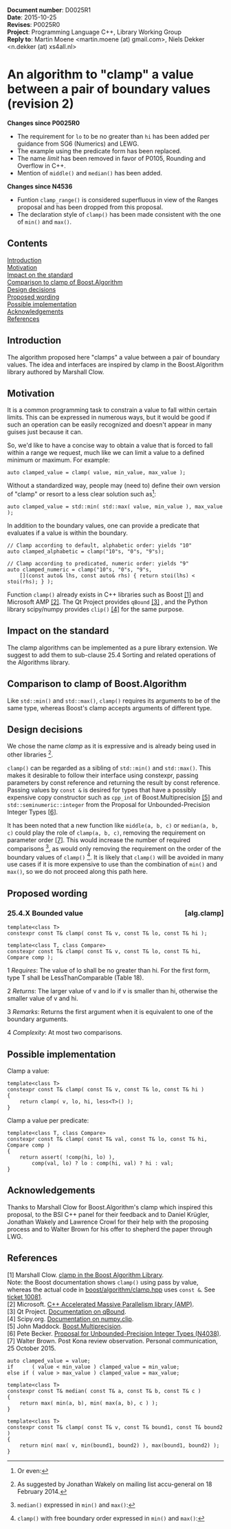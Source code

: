 <!--
-- Created: 21 May 2014, Martin Moene
--
-- Note 1: edited with MarkdownPad2 (http://markdownpad.com/).
-- Note 2: take care of trailing double space for formatting newline.
-- Note 3: the interspersed HTML is added to support generating useful output via Pandoc (http://johnmacfarlane.net/pandoc/).
--
-- IsoCpp: https://isocpp.org/std/library-design-guidelines
--
-- ISO/IEC JTC1 SC22 WG21 D*dddd* *yyyy-mm-dd*
-->

**Document number**: D0025R1  
**Date**: 2015-10-25  
**Revises**: P0025R0  
**Project**: Programming Language C++, Library Working Group  
**Reply to**: Martin Moene &lt;martin.moene (at) gmail.com&gt;, Niels Dekker &lt;n.dekker (at) xs4all.nl&gt;  


An algorithm to "clamp" a value between a pair of boundary values (revision 2)
================================================================================

**Changes since P0025R0**  

- The requirement for `lo` to be no greater than `hi` has been added per guidance from SG6 (Numerics) and LEWG.  
- The example using the predicate form has been replaced.  
- The name *limit* has been removed in favor of P0105, Rounding and Overflow in C++.
- Mention of `middle()` and `median()` has been added.  

**Changes since N4536**  

- Funtion `clamp_range()` is considered superfluous in view of the Ranges proposal and has been dropped from this proposal.  
- The declaration style of `clamp()` has been made consistent with the one of `min()` and `max()`.  

<a name="contents"></a>

Contents
--------
[Introduction](#introduction)  
[Motivation](#motivation)  
[Impact on the standard](#impact)  
[Comparison to clamp of Boost.Algorithm](#comparison)  
[Design decisions](#design)  
[Proposed wording](#wording)  
[Possible implementation](#implementation)  
[Acknowledgements](#acknowledgements)  
[References](#references)  


<a name="introduction"></a>

Introduction
--------------
The algorithm proposed here "clamps" a value between a pair of boundary values. The idea and interfaces are inspired by clamp in the Boost.Algorithm library authored by Marshall Clow.


<a name="motivation"></a>

Motivation
------------
It is a common programming task to constrain a value to fall within certain limits. This can be expressed in numerous ways, but it would be good if such an operation can be easily recognized and doesn't appear in many guises just because it can. 

So, we'd like to have a concise way to obtain a value that is forced to fall within a range we request, much like we can limit a value to a defined minimum or maximum. For example:
  
	auto clamped_value = clamp( value, min_value, max_value );

Without a standardized way, people may (need to) define their own version of "clamp" or resort to a less clear solution such as[^1]: 

	auto clamped_value = std::min( std::max( value, min_value ), max_value );

In addition to the boundary values, one can provide a predicate that evaluates if a value is within the boundary.
 
	// Clamp according to default, alphabetic order: yields "10"
	auto clamped_alphabetic = clamp("10"s, "0"s, "9"s);
	
	// Clamp according to predicated, numeric order: yields "9"
	auto clamped_numeric = clamp("10"s, "0"s, "9"s, 
		[](const auto& lhs, const auto& rhs) { return stoi(lhs) < stoi(rhs); } );

Function `clamp()` already exists in C++ libraries such as Boost [[1]](#ref1) and Microsoft AMP [[2]](#ref2). The Qt Project provides `qBound` [[3]](#ref3) , and the Python library scipy/numpy provides `clip()` [[4]](#ref4) for the same purpose.


<a name="impact"></a>

Impact on the standard
------------------------
The clamp algorithms can be implemented as a pure library extension. We suggest to add them to sub-clause 25.4 Sorting and related operations of the Algorithms library.


<a name="comparison"></a>

Comparison to clamp of Boost.Algorithm
----------------------------------------
Like `std::min()` and `std::max()`, `clamp()` requires its arguments to be of the same  type, whereas Boost's clamp accepts arguments of different type.

<a name="motivation"></a>

Design decisions
------------------
We chose the name *clamp* as it is expressive and is already being used in other libraries [^2]. 

`clamp()` can be regarded as a sibling of `std::min()` and `std::max()`. This makes it desirable to follow their interface using constexpr, passing parameters by const reference and returning the result by const reference. Passing values by `const &` is desired for types that have a possibly expensive copy constructor such as `cpp_int` of Boost.Multiprecision [[5]](#ref5) and `std::seminumeric::integer` from the Proposal for Unbounded-Precision Integer Types [[6](#ref6)].

It has been noted that a new function like `middle(a, b, c)` or `median(a, b, c)` could play the role of `clamp(a, b, c)`, removing the requirement on parameter order [[7](#ref7)]. This would increase the number of required comparisons [^3], as would only removing the requirement on the order of the boundary values of `clamp()` [^4]. It is likely that `clamp()` will be avoided in many use cases if it is more expensive to use than the combination of `min()` and `max()`, so we do not proceed along this path here. 

<a name="wording"></a>

Proposed wording
-------------------

<xdiv class="std">
<h3>25.4.X Bounded value<span style="float:right"> [alg.clamp]</span></h3>

```
template<class T>
constexpr const T& clamp( const T& v, const T& lo, const T& hi );

template<class T, class Compare>
constexpr const T& clamp( const T& v, const T& lo, const T& hi, Compare comp );
```
1 *Requires*: The value of lo shall be no greater than hi. For the first form, type T shall be LessThanComparable (Table 18). 

2 *Returns*: The larger value of v and lo if v is smaller than hi, otherwise the smaller value of v and hi.

3 *Remarks*: Returns the first argument when it is equivalent to one of the boundary arguments.

4 *Complexity*: At most two comparisons.
</div>

<a name="implementation"></a>

Possible implementation
-------------------------

Clamp a value:

	template<class T>
	constexpr const T& clamp( const T& v, const T& lo, const T& hi )
	{
		return clamp( v, lo, hi, less<T>() );
	}

Clamp a value per predicate:

	template<class T, class Compare>
	constexpr const T& clamp( const T& val, const T& lo, const T& hi, Compare comp )
	{
	    return assert( !comp(hi, lo) ),
	        comp(val, lo) ? lo : comp(hi, val) ? hi : val;
	}


<a name="acknowledgements"></a>

Acknowledgements
------------------
Thanks to Marshall Clow for Boost.Algorithm's clamp which inspired this proposal, to the BSI C++ panel for their feedback and to Daniel Krügler, Jonathan Wakely and Lawrence Crowl for their help with the proposing process and to Walter Brown for his offer to shepherd the paper through LWG.

<a name="references"></a>

References
---------------
<a name="ref1"></a>[1] Marshall Clow. [clamp in the Boost Algorithm Library](http://www.boost.org/doc/libs/1_58_0/libs/algorithm/doc/html/algorithm/Misc.html#the_boost_algorithm_library.Misc.clamp).   
Note: the Boost documentation shows `clamp()` using pass by value, whereas the actual code in [boost/algorithm/clamp.hpp](http://www.boost.org/doc/libs/1_58_0/boost/algorithm/clamp.hpp) uses `const &`. See [ticket 10081](https://svn.boost.org/trac/boost/ticket/10081).  
<a name="ref2"></a>[2] Microsoft. [C++ Accelerated Massive Parallelism library (AMP)](http://msdn.microsoft.com/en-us/library/hh265137.aspx).  
<a name="ref3"></a>[3] Qt Project. [Documentation on qBound](http://qt-project.org/doc/qt-5/qtglobal.html#qBound).  
<a name="ref4"></a>[4] Scipy.org. [Documentation on numpy.clip](http://docs.scipy.org/doc/numpy/reference/generated/numpy.clip.html).  
<a name="ref5"></a>[5] John Maddock. [Boost.Multiprecision](http://www.boost.org/doc/libs/1_55_0/libs/multiprecision/).  
<a name="ref6"></a>[6] Pete Becker. [Proposal for Unbounded-Precision Integer Types (N4038)](http://www.open-std.org/jtc1/sc22/wg21/docs/papers/2014/n4038.html).    
<a name="ref7"></a>[7] Walter Brown. Post Kona review observation. Personal communication, 25 October 2015.  

[^1]: Or even:  
```
auto clamped_value = value;
if      ( value < min_value ) clamped_value = min_value;
else if ( value > max_value ) clamped_value = max_value;
```
[^2]: As suggested by Jonathan Wakely on mailing list accu-general on 18 February 2014.

[^3]: `median()` expressed in `min()` and `max()`:  
```
template<class T>
constexpr const T& median( const T& a, const T& b, const T& c )
{
    return max( min(a, b), min( max(a, b), c ) );
}
```
[^4]: `clamp()` with free boundary order expressed in `min()` and `max()`:  
```
template<class T>
constexpr const T& clamp( const T& v, const T& bound1, const T& bound2 )
{
    return min( max( v, min(bound1, bound2) ), max(bound1, bound2) );
}
```
